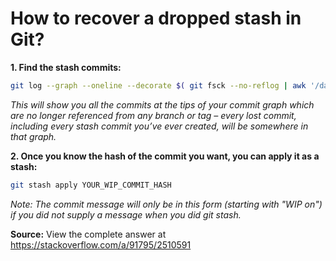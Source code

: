# How to recover a dropped stash in Git?

__1. Find the stash commits:__

```sh
git log --graph --oneline --decorate $( git fsck --no-reflog | awk '/dangling commit/ {print $3}' )
```

_This will show you all the commits at the tips of your commit graph which are no longer referenced from any branch or tag – every lost commit, including every stash commit you’ve ever created, will be somewhere in that graph._

__2. Once you know the hash of the commit you want, you can apply it as a stash:__

```sh
git stash apply YOUR_WIP_COMMIT_HASH
```

_Note: The commit message will only be in this form (starting with "WIP on") if you did not supply a message when you did git stash._

__Source:__ View the complete answer at https://stackoverflow.com/a/91795/2510591
